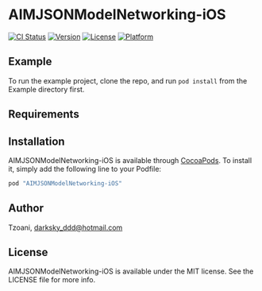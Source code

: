 # AIMJSONModelNetworking-iOS

[![CI Status](http://img.shields.io/travis/Tzoani/AIMJSONModelNetworking-iOS.svg?style=flat)](https://travis-ci.org/Tzoani/AIMJSONModelNetworking-iOS)
[![Version](https://img.shields.io/cocoapods/v/AIMJSONModelNetworking-iOS.svg?style=flat)](http://cocoapods.org/pods/AIMJSONModelNetworking-iOS)
[![License](https://img.shields.io/cocoapods/l/AIMJSONModelNetworking-iOS.svg?style=flat)](http://cocoapods.org/pods/AIMJSONModelNetworking-iOS)
[![Platform](https://img.shields.io/cocoapods/p/AIMJSONModelNetworking-iOS.svg?style=flat)](http://cocoapods.org/pods/AIMJSONModelNetworking-iOS)

## Example

To run the example project, clone the repo, and run `pod install` from the Example directory first.

## Requirements

## Installation

AIMJSONModelNetworking-iOS is available through [CocoaPods](http://cocoapods.org). To install
it, simply add the following line to your Podfile:

```ruby
pod "AIMJSONModelNetworking-iOS"
```

## Author

Tzoani, darksky_ddd@hotmail.com

## License

AIMJSONModelNetworking-iOS is available under the MIT license. See the LICENSE file for more info.
